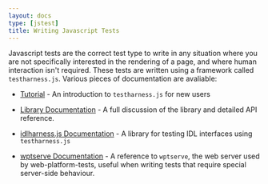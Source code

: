 ```yaml
---
layout: docs
type: [jstest]
title: Writing Javascript Tests
---
```


Javascript tests are the correct test type to write in any situation
where you are not specifically interested in the rendering of a page,
and where human interaction isn't required. These tests are written
using a framework called `testharness.js`. Various pieces of
documentation are avaliable:

  * [Tutorial](testharness-tutorial.html) - An introduction to
     `testharness.js` for new users

  * [Library Documentation](testharness-library.html) - A full
     discussion of the library and detailed API reference.

  * [idlharness.js Documentation](testharness-idlharness.html) - A library for
     testing IDL interfaces using `testharness.js`

  * [wptserve Documentation](wptserve.html) - A reference to
     `wptserve`, the web server used by web-platform-tests, useful
     when writing tests that require special server-side behaviour.